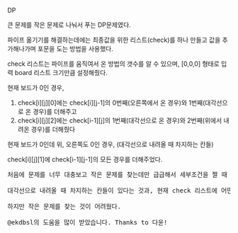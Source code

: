 DP

큰 문제를 작은 문제로 나눠서 푸는 DP문제였다. 

파이프 옮기기를 해결하는데에는 최종값을 위한 리스트(check)를 하나 만들고 값을 추가해나가며 포문을 도는 방법을 사용했다.

check 리스트는 파이프를 움직여서 온 방법의 갯수를 알 수 있으며, [0,0,0] 형태로 입력 board 리스트 크기만큼 설정해줬다.

현재 보드가 0인 경우, 
1. check[i][j][0]에는 check[i][j-1]의 0번째(오른쪽에서 온 경우)와 1번째(대각선으로 온 경우)를 더해주고
2. check[i][j][2]에는 check[i-1][j]의 1번째(대각선으로 온 경우)와 2번째(위에서 내려온 경우)를 더해줬다

현재 보드가 0인데 위, 오른쪽도 0인 경우, (대각선으로 내려올 때 차지하는 칸들)

check[i][j][1]에 check[i-1][j-1]의 모든 경우를 더해주었다.

<pre>
처음에 문제를 너무 대충보고 작은 문제를 찾는데만 급급해서 세부조건을 짤 때 문제를 몇 번이나 다시 봤다.

대각선으로 내려올 때 차지하는 칸들이 있다는 것과, 현재 check 리스트에 어떤 값을 넣어줘야하는지 생각해보니까 이해가 잘 되었다.

하지만 작은 문제를 찾는 것이 어려웠다. 

@ekdbsl의 도움을 많이 받았습니다. Thanks to 다윤!
</pre>

